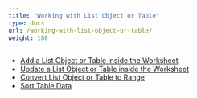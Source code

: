 ```yaml
---
title: "Working with List Object or Table"
type: docs
url: /working-with-list-object-or-table/
weight: 180
---
```


- [Add a List Object or Table inside the Worksheet](/add-a-list-object-or-table-inside-the-worksheet-html/)
- [Update a List Object or Table inside the Worksheet](/update-a-list-object-or-table-inside-the-worksheet-html/)
- [Convert List Object or Table to Range](/convert-list-object-or-table-to-range-html/)
- [Sort Table Data](/sort-table-data-html/)
